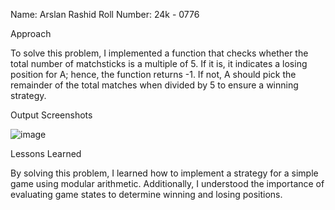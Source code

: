 Name: Arslan Rashid
Roll Number: 24k - 0776

Approach

To solve this problem, I implemented a function that checks whether the total number of matchsticks is a multiple of 5. 
If it is, it indicates a losing position for A; hence, the function returns -1. If not, A should pick the remainder of the 
total matches when divided by 5 to ensure a winning strategy.

Output Screenshots

![image](https://github.com/user-attachments/assets/5ffebc9c-97f3-4b92-9df6-3f19471d4116)


Lessons Learned

By solving this problem, I learned how to implement a strategy for a simple game using modular arithmetic.
Additionally, I understood the importance of evaluating game states to determine winning and losing positions.


